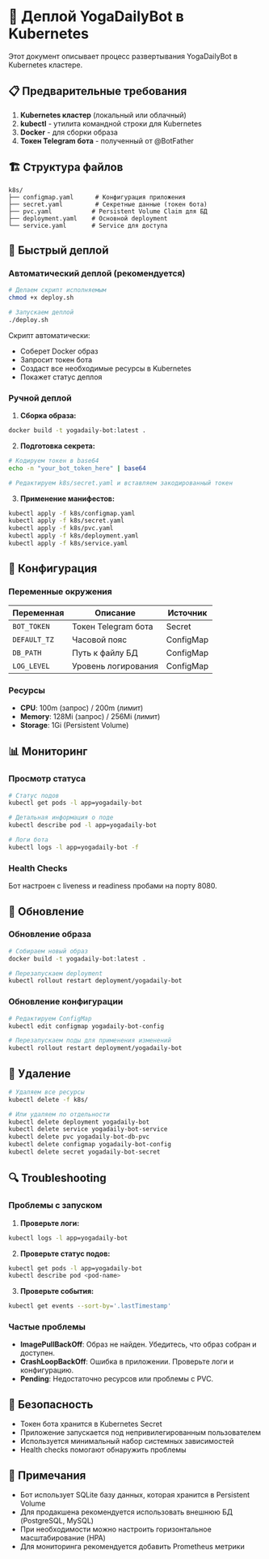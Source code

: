 # 🚀 Деплой YogaDailyBot в Kubernetes

Этот документ описывает процесс развертывания YogaDailyBot в Kubernetes кластере.

## 📋 Предварительные требования

1. **Kubernetes кластер** (локальный или облачный)
2. **kubectl** - утилита командной строки для Kubernetes
3. **Docker** - для сборки образа
4. **Токен Telegram бота** - полученный от @BotFather

## 🏗️ Структура файлов

```
k8s/
├── configmap.yaml      # Конфигурация приложения
├── secret.yaml         # Секретные данные (токен бота)
├── pvc.yaml           # Persistent Volume Claim для БД
├── deployment.yaml    # Основной deployment
└── service.yaml       # Service для доступа
```

## 🚀 Быстрый деплой

### Автоматический деплой (рекомендуется)

```bash
# Делаем скрипт исполняемым
chmod +x deploy.sh

# Запускаем деплой
./deploy.sh
```

Скрипт автоматически:
- Соберет Docker образ
- Запросит токен бота
- Создаст все необходимые ресурсы в Kubernetes
- Покажет статус деплоя

### Ручной деплой

1. **Сборка образа:**
```bash
docker build -t yogadaily-bot:latest .
```

2. **Подготовка секрета:**
```bash
# Кодируем токен в base64
echo -n "your_bot_token_here" | base64

# Редактируем k8s/secret.yaml и вставляем закодированный токен
```

3. **Применение манифестов:**
```bash
kubectl apply -f k8s/configmap.yaml
kubectl apply -f k8s/secret.yaml
kubectl apply -f k8s/pvc.yaml
kubectl apply -f k8s/deployment.yaml
kubectl apply -f k8s/service.yaml
```

## 🔧 Конфигурация

### Переменные окружения

| Переменная | Описание | Источник |
|------------|----------|----------|
| `BOT_TOKEN` | Токен Telegram бота | Secret |
| `DEFAULT_TZ` | Часовой пояс | ConfigMap |
| `DB_PATH` | Путь к файлу БД | ConfigMap |
| `LOG_LEVEL` | Уровень логирования | ConfigMap |

### Ресурсы

- **CPU**: 100m (запрос) / 200m (лимит)
- **Memory**: 128Mi (запрос) / 256Mi (лимит)
- **Storage**: 1Gi (Persistent Volume)

## 📊 Мониторинг

### Просмотр статуса

```bash
# Статус подов
kubectl get pods -l app=yogadaily-bot

# Детальная информация о поде
kubectl describe pod -l app=yogadaily-bot

# Логи бота
kubectl logs -l app=yogadaily-bot -f
```

### Health Checks

Бот настроен с liveness и readiness пробами на порту 8080.

## 🔄 Обновление

### Обновление образа

```bash
# Собираем новый образ
docker build -t yogadaily-bot:latest .

# Перезапускаем deployment
kubectl rollout restart deployment/yogadaily-bot
```

### Обновление конфигурации

```bash
# Редактируем ConfigMap
kubectl edit configmap yogadaily-bot-config

# Перезапускаем поды для применения изменений
kubectl rollout restart deployment/yogadaily-bot
```

## 🛑 Удаление

```bash
# Удаляем все ресурсы
kubectl delete -f k8s/

# Или удаляем по отдельности
kubectl delete deployment yogadaily-bot
kubectl delete service yogadaily-bot-service
kubectl delete pvc yogadaily-bot-db-pvc
kubectl delete configmap yogadaily-bot-config
kubectl delete secret yogadaily-bot-secret
```

## 🔍 Troubleshooting

### Проблемы с запуском

1. **Проверьте логи:**
```bash
kubectl logs -l app=yogadaily-bot
```

2. **Проверьте статус подов:**
```bash
kubectl get pods -l app=yogadaily-bot
kubectl describe pod <pod-name>
```

3. **Проверьте события:**
```bash
kubectl get events --sort-by='.lastTimestamp'
```

### Частые проблемы

- **ImagePullBackOff**: Образ не найден. Убедитесь, что образ собран и доступен.
- **CrashLoopBackOff**: Ошибка в приложении. Проверьте логи и конфигурацию.
- **Pending**: Недостаточно ресурсов или проблемы с PVC.

## 🔐 Безопасность

- Токен бота хранится в Kubernetes Secret
- Приложение запускается под непривилегированным пользователем
- Используется минимальный набор системных зависимостей
- Health checks помогают обнаружить проблемы

## 📝 Примечания

- Бот использует SQLite базу данных, которая хранится в Persistent Volume
- Для продакшена рекомендуется использовать внешнюю БД (PostgreSQL, MySQL)
- При необходимости можно настроить горизонтальное масштабирование (HPA)
- Для мониторинга рекомендуется добавить Prometheus метрики
